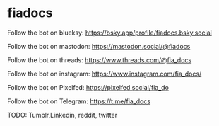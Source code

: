 # fiadocs

Follow the bot on blueksy: https://bsky.app/profile/fiadocs.bsky.social

Follow the bot on mastodon: https://mastodon.social/@fiadocs

Follow the bot on threads: https://www.threads.com/@fia_docs

Follow the bot on instagram: https://www.instagram.com/fia_docs/

Follow the bot on Pixelfed: https://pixelfed.social/fia_do

Follow the bot on Telegram: https://t.me/fia_docs

TODO: Tumblr,Linkedin, reddit, twitter
